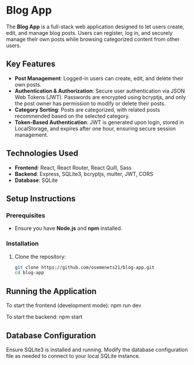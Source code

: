 # Blog App

The **Blog App** is a full-stack web application designed to let users create, edit, and manage blog posts. Users can register, log in, and securely manage their own posts while browsing categorized content from other users.

## Key Features

- **Post Management**: Logged-in users can create, edit, and delete their own posts. 
- **Authentication & Authorization**: Secure user authentication via JSON Web Tokens (JWT). Passwords are encrypted using bcryptjs, and only the post owner has permission to modify or delete their posts.
- **Category Sorting**: Posts are categorized, with related posts recommended based on the selected category.
- **Token-Based Authentication**: JWT is generated upon login, stored in LocalStorage, and expires after one hour, ensuring secure session management.

## Technologies Used

- **Frontend**: React, React Router, React Quill, Sass
- **Backend**: Express, SQLite3, bcryptjs, multer, JWT, CORS
- **Database**: SQLite

## Setup Instructions

### Prerequisites

- Ensure you have **Node.js** and **npm** installed.

### Installation

1. Clone the repository:
   ```bash
   git clone https://github.com/osemenets21/blog-app.git
   cd blog-app

## Running the Application
   To start the frontend (development mode):
   npm run dev
   
   To start the backend:
   npm start

## Database Configuration
   Ensure SQLite3 is installed and running. Modify the database configuration file as needed to connect to your local SQLite instance.
   
   
   





